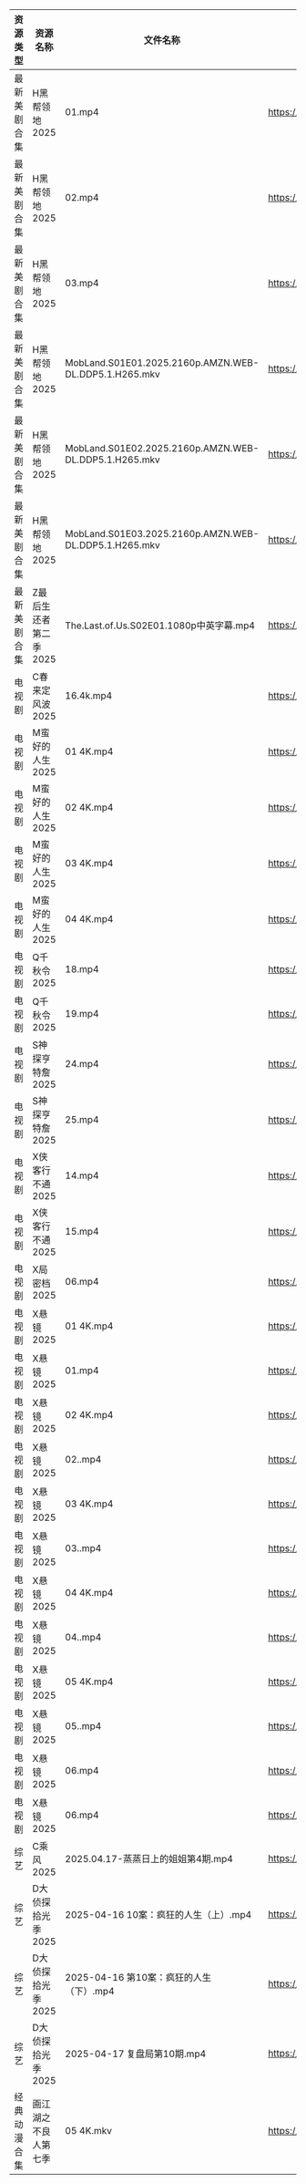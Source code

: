 | 资源类型   | 资源名称          | 文件名称                                                  | 分享链接                                 | 更新时间                |
| ------ | ------------- | ----------------------------------------------------- | ------------------------------------ | ------------------- |
| 最新美剧合集 | H黑帮领地2025     | 01.mp4                                                | https://www.alipan.com/s/rbw2ij8tbyd | 2025-04-17 18:05:38 |
| 最新美剧合集 | H黑帮领地2025     | 02.mp4                                                | https://www.alipan.com/s/rbw2ij8tbyd | 2025-04-17 18:05:37 |
| 最新美剧合集 | H黑帮领地2025     | 03.mp4                                                | https://www.alipan.com/s/rbw2ij8tbyd | 2025-04-17 18:05:36 |
| 最新美剧合集 | H黑帮领地2025     | MobLand.S01E01.2025.2160p.AMZN.WEB-DL.DDP5.1.H265.mkv | https://www.alipan.com/s/rbw2ij8tbyd | 2025-04-17 18:05:34 |
| 最新美剧合集 | H黑帮领地2025     | MobLand.S01E02.2025.2160p.AMZN.WEB-DL.DDP5.1.H265.mkv | https://www.alipan.com/s/rbw2ij8tbyd | 2025-04-17 18:05:33 |
| 最新美剧合集 | H黑帮领地2025     | MobLand.S01E03.2025.2160p.AMZN.WEB-DL.DDP5.1.H265.mkv | https://www.alipan.com/s/rbw2ij8tbyd | 2025-04-17 18:05:32 |
| 最新美剧合集 | Z最后生还者第二季2025 | The.Last.of.Us.S02E01.1080p中英字幕.mp4                   | https://www.alipan.com/s/D2wQCNCSJQC | 2025-04-17 18:06:32 |
| 电视剧    | C春来定风波2025    | 16.4k.mp4                                             | https://www.alipan.com/s/absfHEZeFHB | 2025-04-17 16:05:19 |
| 电视剧    | M蛮好的人生2025    | 01 4K.mp4                                             | https://www.alipan.com/s/6F527nm5DmW | 2025-04-17 21:05:42 |
| 电视剧    | M蛮好的人生2025    | 02 4K.mp4                                             | https://www.alipan.com/s/6F527nm5DmW | 2025-04-17 21:05:41 |
| 电视剧    | M蛮好的人生2025    | 03 4K.mp4                                             | https://www.alipan.com/s/6F527nm5DmW | 2025-04-17 21:05:40 |
| 电视剧    | M蛮好的人生2025    | 04 4K.mp4                                             | https://www.alipan.com/s/6F527nm5DmW | 2025-04-17 21:05:39 |
| 电视剧    | Q千秋令2025      | 18.mp4                                                | https://www.alipan.com/s/B2N4vt9sPN5 | 2025-04-17 20:05:43 |
| 电视剧    | Q千秋令2025      | 19.mp4                                                | https://www.alipan.com/s/B2N4vt9sPN5 | 2025-04-17 20:05:42 |
| 电视剧    | S神探亨特詹2025    | 24.mp4                                                | https://www.alipan.com/s/EyEev6zGJvJ | 2025-04-17 13:05:53 |
| 电视剧    | S神探亨特詹2025    | 25.mp4                                                | https://www.alipan.com/s/EyEev6zGJvJ | 2025-04-17 13:05:52 |
| 电视剧    | X侠客行不通2025    | 14.mp4                                                | https://www.alipan.com/s/ZPAseJtaNjc | 2025-04-17 13:06:05 |
| 电视剧    | X侠客行不通2025    | 15.mp4                                                | https://www.alipan.com/s/ZPAseJtaNjc | 2025-04-17 13:06:04 |
| 电视剧    | X局密档2025      | 06.mp4                                                | https://www.alipan.com/s/c6zJ2XQWib9 | 2025-04-17 16:06:08 |
| 电视剧    | X悬镜2025       | 01 4K.mp4                                             | https://www.alipan.com/s/QwbnzJ9bb8M | 2025-04-17 21:06:27 |
| 电视剧    | X悬镜2025       | 01.mp4                                                | https://www.alipan.com/s/QwbnzJ9bb8M | 2025-04-17 21:06:26 |
| 电视剧    | X悬镜2025       | 02 4K.mp4                                             | https://www.alipan.com/s/QwbnzJ9bb8M | 2025-04-17 21:06:25 |
| 电视剧    | X悬镜2025       | 02..mp4                                               | https://www.alipan.com/s/QwbnzJ9bb8M | 2025-04-17 21:06:24 |
| 电视剧    | X悬镜2025       | 03 4K.mp4                                             | https://www.alipan.com/s/QwbnzJ9bb8M | 2025-04-17 21:06:23 |
| 电视剧    | X悬镜2025       | 03..mp4                                               | https://www.alipan.com/s/QwbnzJ9bb8M | 2025-04-17 21:06:21 |
| 电视剧    | X悬镜2025       | 04 4K.mp4                                             | https://www.alipan.com/s/QwbnzJ9bb8M | 2025-04-17 21:06:20 |
| 电视剧    | X悬镜2025       | 04..mp4                                               | https://www.alipan.com/s/QwbnzJ9bb8M | 2025-04-17 21:06:19 |
| 电视剧    | X悬镜2025       | 05 4K.mp4                                             | https://www.alipan.com/s/QwbnzJ9bb8M | 2025-04-17 21:06:18 |
| 电视剧    | X悬镜2025       | 05..mp4                                               | https://www.alipan.com/s/QwbnzJ9bb8M | 2025-04-17 21:06:17 |
| 电视剧    | X悬镜2025       | 06.mp4                                                | https://www.alipan.com/s/QwbnzJ9bb8M | 2025-04-17 20:06:11 |
| 电视剧    | X悬镜2025       | 06.mp4                                                | https://www.alipan.com/s/QwbnzJ9bb8M | 2025-04-17 21:06:15 |
| 综艺     | C乘风2025       | 2025.04.17-蒸蒸日上的姐姐第4期.mp4                             | https://www.alipan.com/s/MpfQaAMy4Ly | 2025-04-17 16:06:35 |
| 综艺     | D大侦探拾光季2025   | 2025-04-16 10案：疯狂的人生（上）.mp4                           | https://www.alipan.com/s/yBeXFxUZNbB | 2025-04-17 16:06:41 |
| 综艺     | D大侦探拾光季2025   | 2025-04-16 第10案：疯狂的人生（下）.mp4                          | https://www.alipan.com/s/yBeXFxUZNbB | 2025-04-17 16:06:39 |
| 综艺     | D大侦探拾光季2025   | 2025-04-17 复盘局第10期.mp4                                | https://www.alipan.com/s/yBeXFxUZNbB | 2025-04-17 16:06:38 |
| 经典动漫合集 | 画江湖之不良人第七季    | 05 4K.mkv                                             | https://www.alipan.com/s/jsjXsFS7KbV | 2025-04-17 13:06:33 |
